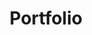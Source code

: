 ---
_source: 'portfolio'
next:
  name: leistungen
  link: /capabilities/
title: Portfolio
_comments:
  next: "the'next' link"
  name: "the text of the 'next' link"
  link: "where the 'next' link takes you"
  image: image should not be wider or taller tha  ~1200px
  title: for meta property='og:title'
---